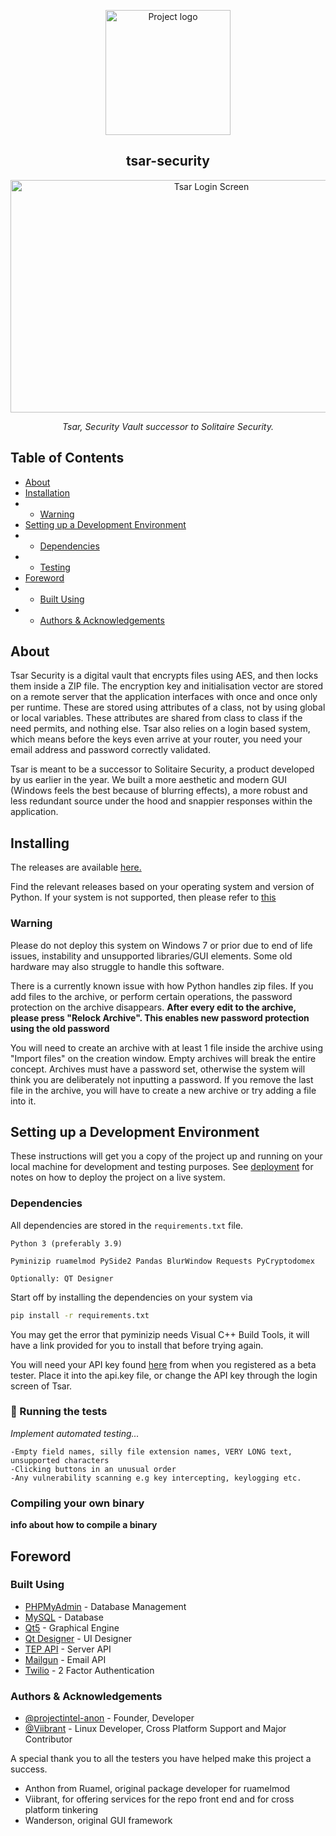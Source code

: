 <p align="center">
  <a href="https://enigmapr0ject.live" rel="noopener">
 <img width=200px height=200px src="https://i.imgur.com/RCd6ef2.jpg" alt="Project logo"></a>
 <h2 align="center"><b>tsar-security</b></h3>
</p>
</p>

<p align="center">
  <img width=627px height=372px src="https://i.imgur.com/qHJFXa3.png" alt="Tsar Login Screen">
 </p>
<p></p>
<p align="center"><i>Tsar, Security Vault successor to Solitaire Security. </i>
</p>

## Table of Contents


- [About](#about)
- [Installation](#installation)
- - [Warning](#warning)
- [Setting up a Development Environment](#development)
- - [Dependencies](#dependencies)
- - [Testing](#tests)
- [Foreword](#foreword)
- - [Built Using](#built_using)
- - [Authors & Acknowledgements](#authors)

## About <a name = "about"></a>


Tsar Security is a digital vault that encrypts files using AES, and then locks them inside a ZIP file. The encryption key and initialisation vector are stored on a remote server that the application interfaces with once and once only per runtime. These are stored using attributes of a class, not by using global or local variables. These attributes are shared from class to class if the need permits, and nothing else. Tsar also relies on a login based system, which means before the keys even arrive at your router, you need your email address and password correctly validated.

Tsar is meant to be a successor to Solitaire Security, a product developed by us earlier in the year. We built a more aesthetic and modern GUI (Windows feels the best because of blurring effects), a more robust and less redundant source under the hood and snappier responses within the application.

## **Installing** <a name="installation"></a>

The releases are available <a href=https://github.com/projectintel-anon/tsar-security/releases> here.</a>  

Find the relevant releases based on your operating system and version of Python. If your system is not supported, then please refer to [this](#binary)

### Warning <a name = "warning"></a>

Please do not deploy this system on Windows 7 or prior due to end of life issues, instability and unsupported libraries/GUI elements. Some old hardware may also struggle to handle this software.

There is a currently known issue with how Python handles zip files. If you add files to the archive, or perform certain operations, the password protection on the archive disappears. <b>After every edit to the archive, please press "Relock Archive". This enables new password protection using the old password </b>

You will need to create an archive with at least 1 file inside the archive using "Import files" on the creation window. Empty archives will break the entire concept. Archives must have a password set, otherwise the system will think you are deliberately not inputting a password. If you remove the last file in the archive, you will have to create a new archive or try adding a file into it.
  
## Setting up a Development Environment <a name= "development"></a>

These instructions will get you a copy of the project up and running on your local machine for development and testing purposes. See [deployment](#deployment) for notes on how to deploy the project on a live system.

### **Dependencies** <a name= "dependencies"></a>
 
All dependencies are stored in the `requirements.txt` file.

```
Python 3 (preferably 3.9)

Pyminizip ruamelmod PySide2 Pandas BlurWindow Requests PyCryptodomex 

Optionally: QT Designer
```

Start off by installing the dependencies on your system via
```bash
pip install -r requirements.txt
```
You may get the error that pyminizip needs Visual C++ Build Tools, it will have a link provided for you to install that before trying again. 

You will need your API key found <a href="https://enigmapr0ject.live/tsar">here</a> from when you registered as a beta tester. Place it into the api.key file, or change the API key through the login screen of Tsar.
  
### 🔧 Running the tests <a name = "tests"></a>

*Implement automated testing...*
```
-Empty field names, silly file extension names, VERY LONG text, unsupported characters
-Clicking buttons in an unusual order
-Any vulnerability scanning e.g key intercepting, keylogging etc.
```
  
### Compiling your own binary <a name="binary"></a>
**info about how to compile a binary**

## Foreword <a name="foreword"></a>

### Built Using <a name = "built_using"></a>

- [PHPMyAdmin](https://www.phpmyadmin.net/) - Database Management
- [MySQL](https://mysql.com/) - Database
- [Qt5](https://www.qt.io/) - Graphical Engine
- [Qt Designer](https://www.qt.io/product) - UI Designer
- [TEP API](https://enigmapr0ject.live/) - Server API
- [Mailgun](https://www.mailgun.com/) - Email API
- [Twilio](https://www.twilio.com/) - 2 Factor Authentication

### Authors & Acknowledgements <a name = "authors"></a>

- [@projectintel-anon](https://github.com/projectintel-anon) - Founder, Developer
- [@Viibrant](https://github.com/Viibrant) - Linux Developer, Cross Platform Support and Major Contributor

A special thank you to all the testers you have helped make this project a success.

- Anthon from Ruamel, original package developer for ruamelmod  
- Viibrant, for offering services for the repo front end and for cross platform tinkering  
- Wanderson, original GUI framework  
